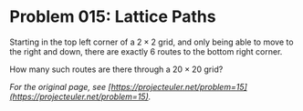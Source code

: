 # Problem 015: Lattice Paths
  
Starting in the top left corner of a $2 \times 2$ grid, and only being able to move to the right and down, there are exactly $6$ routes to the bottom right corner.  
  
  
How many such routes are there through a $20 \times 20$ grid?  

*For the original page, see [https://projecteuler.net/problem=15](https://projecteuler.net/problem=15).*
